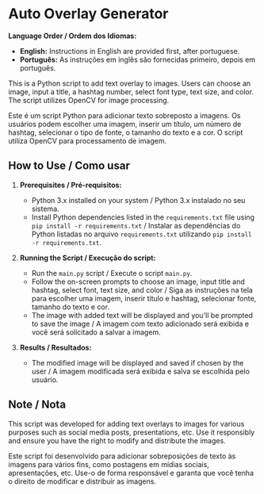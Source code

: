 # Auto Overlay Generator

**Language Order / Ordem dos Idiomas:**
- **English:** Instructions in English are provided first, after portuguese.
- **Português:** As instruções em inglês são fornecidas primeiro, depois em português.

This is a Python script to add text overlay to images. Users can choose an image, input a title, a hashtag number, select font type, text size, and color. The script utilizes OpenCV for image processing.

Este é um script Python para adicionar texto sobreposto a imagens. Os usuários podem escolher uma imagem, inserir um título, um número de hashtag, selecionar o tipo de fonte, o tamanho do texto e a cor. O script utiliza OpenCV para processamento de imagem.

## How to Use / Como usar

1. **Prerequisites / Pré-requisitos:**
   - Python 3.x installed on your system / Python 3.x instalado no seu sistema.
   - Install Python dependencies listed in the `requirements.txt` file using `pip install -r requirements.txt` / Instalar as dependências do Python listadas no arquivo `requirements.txt` utilizando `pip install -r requirements.txt`.

2. **Running the Script / Execução do script:**
   - Run the `main.py` script / Execute o script `main.py`.
   - Follow the on-screen prompts to choose an image, input title and hashtag, select font, text size, and color / Siga as instruções na tela para escolher uma imagem, inserir título e hashtag, selecionar fonte, tamanho do texto e cor.
   - The image with added text will be displayed and you'll be prompted to save the image / A imagem com texto adicionado será exibida e você será solicitado a salvar a imagem.

3. **Results / Resultados:**
   - The modified image will be displayed and saved if chosen by the user / A imagem modificada será exibida e salva se escolhida pelo usuário.

## Note / Nota

This script was developed for adding text overlays to images for various purposes such as social media posts, presentations, etc. Use it responsibly and ensure you have the right to modify and distribute the images.

Este script foi desenvolvido para adicionar sobreposições de texto às imagens para vários fins, como postagens em mídias sociais, apresentações, etc. Use-o de forma responsável e garanta que você tenha o direito de modificar e distribuir as imagens.
